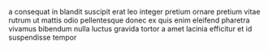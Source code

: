 a consequat in blandit suscipit erat leo integer pretium ornare pretium vitae
rutrum ut mattis odio pellentesque donec ex quis enim eleifend pharetra vivamus
bibendum nulla luctus gravida tortor a amet lacinia efficitur et id suspendisse
tempor
